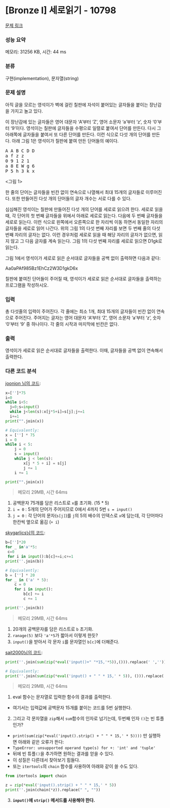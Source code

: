 # [Bronze I] 세로읽기 - 10798 

[문제 링크](https://www.acmicpc.net/problem/10798) 

### 성능 요약

메모리: 31256 KB, 시간: 44 ms

### 분류

구현(implementation), 문자열(string)

### 문제 설명

<p>아직 글을 모르는 영석이가 벽에 걸린 칠판에 자석이 붙어있는 글자들을 붙이는 장난감을 가지고 놀고 있다. </p>

<p>이 장난감에 있는 글자들은 영어 대문자 ‘A’부터 ‘Z’, 영어 소문자 ‘a’부터 ‘z’, 숫자 ‘0’부터 ‘9’이다. 영석이는 칠판에 글자들을 수평으로 일렬로 붙여서 단어를 만든다. 다시 그 아래쪽에 글자들을 붙여서 또 다른 단어를 만든다. 이런 식으로 다섯 개의 단어를 만든다. 아래 그림 1은 영석이가 칠판에 붙여 만든 단어들의 예이다. </p>

<pre>A A B C D D
a f z z 
0 9 1 2 1
a 8 E W g 6
P 5 h 3 k x</pre>

<p><그림 1></p>

<p>한 줄의 단어는 글자들을 빈칸 없이 연속으로 나열해서 최대 15개의 글자들로 이루어진다. 또한 만들어진 다섯 개의 단어들의 글자 개수는 서로 다를 수 있다. </p>

<p>심심해진 영석이는 칠판에 만들어진 다섯 개의 단어를 세로로 읽으려 한다. 세로로 읽을 때, 각 단어의 첫 번째 글자들을 위에서 아래로 세로로 읽는다. 다음에 두 번째 글자들을 세로로 읽는다. 이런 식으로 왼쪽에서 오른쪽으로 한 자리씩 이동 하면서 동일한 자리의 글자들을 세로로 읽어 나간다. 위의 그림 1의 다섯 번째 자리를 보면 두 번째 줄의 다섯 번째 자리의 글자는 없다. 이런 경우처럼 세로로 읽을 때 해당 자리의 글자가 없으면, 읽지 않고 그 다음 글자를 계속 읽는다. 그림 1의 다섯 번째 자리를 세로로 읽으면 D1gk로 읽는다. </p>

<p>그림 1에서 영석이가 세로로 읽은 순서대로 글자들을 공백 없이 출력하면 다음과 같다:</p>

<p>Aa0aPAf985Bz1EhCz2W3D1gkD6x</p>

<p>칠판에 붙여진 단어들이 주어질 때, 영석이가 세로로 읽은 순서대로 글자들을 출력하는 프로그램을 작성하시오.</p>

### 입력 

 <p>총 다섯줄의 입력이 주어진다. 각 줄에는 최소 1개, 최대 15개의 글자들이 빈칸 없이 연속으로 주어진다. 주어지는 글자는 영어 대문자 ‘A’부터 ‘Z’, 영어 소문자 ‘a’부터 ‘z’, 숫자 ‘0’부터 ‘9’ 중 하나이다. 각 줄의 시작과 마지막에 빈칸은 없다.</p>

### 출력 

 <p>영석이가 세로로 읽은 순서대로 글자들을 출력한다. 이때, 글자들을 공백 없이 연속해서 출력한다. </p>

### 다른 코드 분석
[joonion 님의 코드](https://www.acmicpc.net/source/53740130):
```python
x=['']*75
i=0
while i<5:
  j=0;s=input()
  while j<len(s):x[j*5+i]=s[j];j+=1
  i+=1
print("".join(x))

# Equivalently:
x = [''] * 75
i = 0
while i < 5:
    j = 0
    s = input()
    while j < len(s):
        x[j * 5 + i] = s[j]
        j += 1
    i += 1

print("".join(x))
```
> 메모리 29MB, 시간 64ms

1. 공백문자 75개를 담은 리스트로 `x`를 초기화. (15 * 5)
2. `i = 0` : 5개의 단어가 주어지므로 0에서 4까지 5번 `s = input()`
3. `j = 0` : 각 단어의 문자(`s[j]`)를 `j`의 5의 배수의 인덱스로 `x`에 담는데, 각 단어마다 한칸씩 옆으로 옮김 (`+ i`)

[skygarlics님의 코드](https://www.acmicpc.net/source/740239):
```python
b=['']*20
for _ in'a'*5:
 c=0
 for i in input():b[c]+=i;c+=1
print(''.join(b))

# Equivalently:
b = [''] * 20
for _ in ('a' * 5):
    c = 0
    for i in input():
        b[c] += i
        c += 1

print(''.join(b))
```
> 메모리 29MB, 시간 64ms

1. 20개의 공백문자를 담은 리스트로 `b` 초기화.
2. `ranage(5)` 보다 `'a'*5`가 짧아서 이렇게 한듯?
3. `input()`을 받아서 각 문자 `i`를 문자열인 `b[c]`에 더해준다.

[sait2000님의 코드](https://www.acmicpc.net/source/5236234):
```python
print(''.join(sum(zip(*eval('input()+" "*15,'*5)),())).replace(' ',''))

# Equivalently:
print(''.join(sum(zip(*eval('input() + " " * 15,' * 5)), ())).replace(' ', ''))
```
> 메모리 29MB, 시간 64ms

1. eval 함수는 문자열로 입력한 함수의 결과를 출력한다.
  - 여기서는 입력값에 공백문자 15개를 붙이는 코드를 5번 실행한다.
2. 그리고 각 문자열을 `zip`해서 `sum`함수의 인자로 넘기는데, 두번째 인자 `()`는 빈 튜플인가?
  - `print(sum(zip(*eval('input().strip() + " " * 15,' * 5))))` 만 실행하면 아래와 같은 오류가 뜬다:
  - `TypeError: unsupported operand type(s) for +: 'int' and 'tuple'`
  - 뒤에 빈 튜플`()`을 추가하면 원하는 결과를 얻을 수 있다.
  - 이 성질은 다른데서 찾아보기 힘들다.
  - 또는 `itertools`의 `chain` 함수를 사용하여 아래와 같이 쓸 수도 있다.
```python
from itertools import chain

z = zip(*eval('input().strip() + " " * 15,' * 5))
print(''.join(chain(*z)).replace(" ", ""))

```
3. **`input()`에 `strip()` 메서드를 사용해야 한다.**
